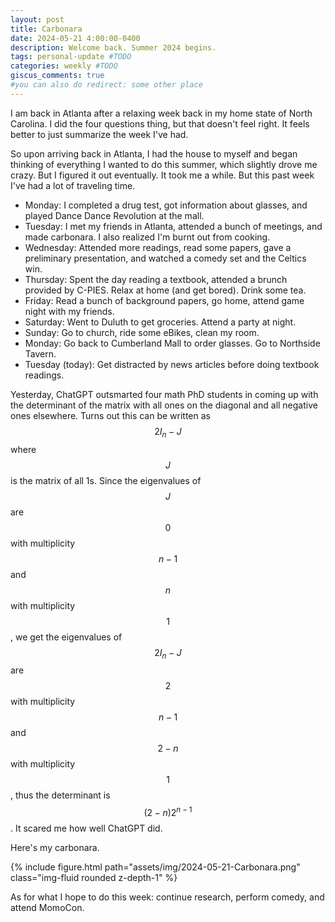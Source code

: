 ```yaml
---
layout: post
title: Carbonara
date: 2024-05-21 4:00:00-0400
description: Welcome back. Summer 2024 begins.
tags: personal-update #TODO
categories: weekly #TODO
giscus_comments: true
#you can also do redirect: some other place
---
```


I am back in Atlanta after a relaxing week back in my home state of North Carolina. I did the four questions thing, but that doesn't feel right. It feels better to just summarize the week I've had.

So upon arriving back in Atlanta, I had the house to myself and began thinking of everything I wanted to do this summer, which slightly drove me crazy. But I figured it out eventually. It took me a while. But this past week I've had a lot of traveling time.
- Monday: I completed a drug test, got information about glasses, and played Dance Dance Revolution at the mall.
- Tuesday: I met my friends in Atlanta, attended a bunch of meetings, and made carbonara. I also realized I'm burnt out from cooking.
- Wednesday: Attended more readings, read some papers, gave a preliminary presentation, and watched a comedy set and the Celtics win.
- Thursday: Spent the day reading a textbook, attended a brunch provided by C-PIES. Relax at home (and get bored). Drink some tea.
- Friday: Read a bunch of background papers, go home, attend game night with my friends.
- Saturday: Went to Duluth to get groceries. Attend a party at night.
- Sunday: Go to church, ride some eBikes, clean my room.
- Monday: Go back to Cumberland Mall to order glasses. Go to Northside Tavern. 
- Tuesday (today): Get distracted by news articles before doing textbook readings.

Yesterday, ChatGPT outsmarted four math PhD students in coming up with the determinant of the matrix with all ones on the diagonal and all negative ones elsewhere. Turns out this can be written as $$2I_{n} - J$$ where $$J$$ is the matrix of all 1s. Since the eigenvalues of $$J$$ are $$0$$ with multiplicity $$n-1$$ and $$n$$ with multiplicity $$1$$, we get the eigenvalues of $$2I_{n} - J$$ are $$2$$ with multiplicity $$n-1$$ and $$2 - n$$ with multiplicity $$1$$, thus the determinant is $$(2-n)2^{n-1}$$. It scared me how well ChatGPT did.

Here's my carbonara.

<div class="row mt-3">
    <div class="col-sm mt-3 mt-md-0">
        {% include figure.html path="assets/img/2024-05-21-Carbonara.png" class="img-fluid rounded z-depth-1" %}
    </div>
</div>

As for what I hope to do this week: continue research, perform comedy, and attend MomoCon.